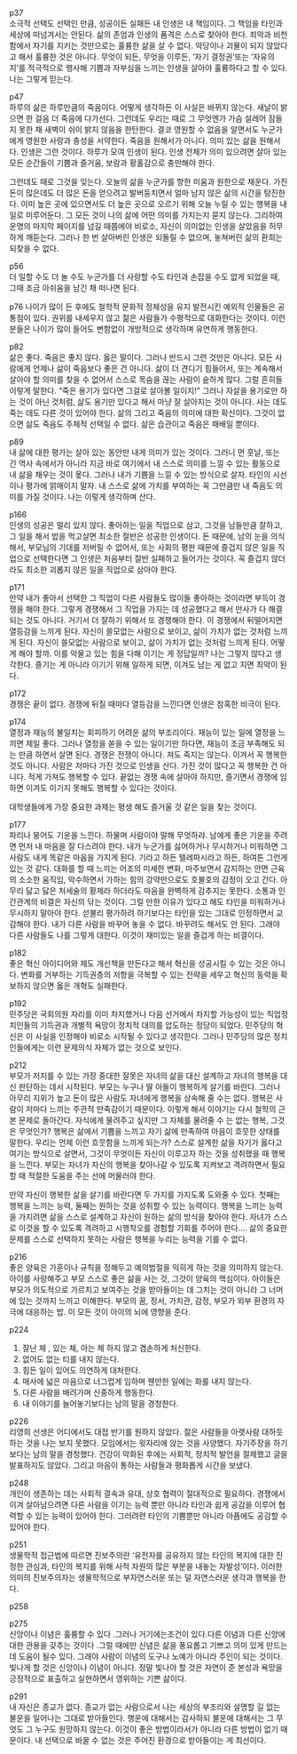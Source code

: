p37  
소극적 선택도 선택인 만큼, 성공이든 실패든 내 인생은 내 책임이다. 그 책임을 타인과 세상에 떠넘겨서는 안된다. 삶의 존엄과 인생의 품격은 스스로 찾아야 한다. 죄악과 비천함에서 자기를 지키는 것만으로는 훌륭한 삶을 살 수 없다. 악당이나 괴물이 되지 않았다고 해서 훌륭한 것은 아니다. 무엇이 되든, 무엇을 이루든, ’자기 결정권’또는 ’자유의지’를 적극적으로 행사해 기쁨과 자부심을 느끼는 인생을 살아야 훌륭하다고 할 수 있다. 나는 그렇게 믿는다.

p47  
하루의 삶은 하루만큼의 죽음이다. 어떻게 생각하든 이 사실은 바뀌지 않는다. 새날이 밝으면 한 걸음 더 죽음에 다가선다. 그런데도 우리는 때로 그 무엇엔가 가슴 설레어 잠들지 못한 채 새벽이 쉬이 밝지 않음을 한탄한다. 결코 영원할 수 없음을 알면서도 누군가에게 영원한 사랑과 충성을 서약한다. 죽음을 원해서가 아니다. 의미 있는 삶을 원해서다. 인생은 그런 것이다. 하루가 모여 인생이 된다. 인생 전체가 의미 있으려면 살아 있는 모든 순간들이 기쁨과 즐거움, 보람과 황홀감으로 충만해야 한다.

그런데도 때로 그것을 잊는다. 오늘의 삶을 누군가를 향한 미움과 원한으로 채운다. 가진 돈이 많은데도 더 많은 돈을 얻으려고 발버둥치면서 얼마 남지 않은 삶의 시간을 탕진한다. 이미 높은 곳에 있으면서도 더 높은 곳으로 오르기 위해 오늘 누릴 수 있는 행복을 내일로 미루어둔다. 그 모든 것이 나의 삶에 어떤 의미를 가지는지 묻지 않는다. 그리하여 운명의 마지막 페이지를 넘길 때쯤에야 비로소, 자신이 의미없는 인생을 살았음을 허무하게 깨듣는다. 그러나 한 번 살아버린 인생은 되돌릴 수 없으며, 놓쳐버린 삶의 환희는 되찾을 수 없다.

p56  
더 일할 수도 더 놀 수도 누군가를 더 사랑할 수도 타인과 손잡을 수도 없게 되었을 때, 그때 조금 아쉬움을 남긴 채 떠나면 된다.

p76
나이가 많이 든 후에도 철학적 문화적 정체성을 유지 발전시킨 예외적 인물들은 공통점이 있다. 권위를 내세우지 않고 젊은 사람들가 수평적으로 대화한다는 것이다. 이런 분들은 나이가 많이 들어도 변함없이 개방적으로 생각하며 유연하게 행동한다.  

p82  
삶은 좋다. 죽음은 좋지 않다. 옳은 말이다. 그러나 반드시 그런 것만은 아니다. 모든 사람에게 언제나 삶이 죽음보다 좋은 건 아니다. 삶이 더 견디기 힘들어서, 또는 계속해서 살아야 할 의미를 찾을 수 없어서 스스로 목숨을 끊는 사람이 숱하게 많다. 그럴 흔히들 이렇게 말한다. “죽은 용기가 있다면 그걸로 살아볼 일이지!” 그러나 자살을 용기로만 하는 것이 아닌 것처럼, 삶도 용기만 있다고 해서 마냥 잘 살아지는 것이 아니다. 사는 데도 죽는 데도 다른 것이 있어야 한다. 삶의 그리고 죽음의 의미에 대한 확신이다. 그것이 없으면 삶도 죽음도 주체적 선택일 수 없다. 삶은 습관이고 죽음은 패배일 뿐이다.  

p89  
내 삶에 대한 평가는 살아 있는 동안만 내게 의미가 있는 것이다. 그러니 먼 훗날, 또는 긴 역사 속에서가 아니라 지금 바로 여기에서 내 스스로 의미를 느낄 수 있는 활동으로  내 삶을 채우는 것이 옿다. 그러나 내가 기쁨을 느낄 수 있는 방식으로 살자. 타인의 시선이나 평가에 얽매이지 말자. 내 스스로 삶에 가치를 부여하는 꼭 그만큼만 내 죽음도 의미를 가질 것이다. 나는 이렇게 생각하며 산다.  

p166   
인생의 성공은 멀리 있지 않다. 좋아하는 일을 직업으로 삼고, 그것을 남들만큼 잘하고, 그 일을 해서 밥을 먹고살면 최소한 절반은 성공한 인생이다. 돈 때문에, 남의 눈을 의식해서, 부모님의 기대를 저버릴 수 없어서, 또는 사회의 평판 때문에 즐겁지 않은 일을 직업으로 선택한다면 그 인생은 처음부터 절반 실패하고 들어가는 것이다. 꼭 즐겁지 않더라도 최소한 괴롭지 않은 일을 직업으로 삼아야 한다.  

p171  
만약 내가 좋아서 선택한 그 직업이 다른 사람들도 많이들 좋아하는 것이라면 부득이 경쟁을 해야 한다. 그렇게 경쟁해서 그 직업을 가지는 데 성공했다고 해서 만사가 다 해결되는 것도 아니다. 거기서 더 잘하기 위해서 또 경쟁해야 한다. 이 경쟁에서 뒤떨어지면 열등감을 느끼게 된다. 자신이 쓸모없는 사람으로 보이고, 삶이 가치가 없는 것처럼 느끼게 된다. 자신이 쓸모없는 사람으로 보이고, 삶이 가치가 없는 것처럼 느끼게 된다. 어떻게 해야 할까. 이를 악물고 있는 힘을 다해 이기는 게 정답일까? 나는 그렇지 않다고 생각한다. 즐기는 게 아니라 이기기 위해 일하게 되면, 이겨도 남는 게 없고 지면 최악이 된다.  

p172   
경쟁은 끝이 없다. 경쟁에 뒤질 때마다 열등감을 느낀다면 인생은 참혹한 비극이 된다.  

p174  
열정과 재능의 불일치는 회피하기 어려운 삶의 부조리이다. 재능이 있는 일에 열정을 느끼면 제일 좋다. 그러나 열정을 쏟을 수 있는 일이기만 하다면, 재능이 조금 부족해도 되는 만큼 하면서 살면 된다. 경쟁은 전쟁이 아니다. 져도 죽지는 않는다. 이겨서 꼭 행복한 것도 아니다. 사람은 저마다 가진 것으로 인생을 산다. 가진 것이 많다고 꼭 행복한 건 아니다. 적게 가져도 행복할 수 있다. 끝없는 경쟁 속에 살아야 하지만, 즐기면서 경쟁에 임하면 이겨도 이기지 못해도 행복할 수 있다는 것이다.  

대학생들에게 가장 중요한 과제는 평생 해도 즐거울 것 같은 일을 찾는 것이다. 

p177  
파리나 붕어도 기운을 느낀다. 하물며 사람이야 말해 무엇하랴. 남에게 좋은 기운을 주려면 먼저 내 마음을 잘 다스려야 한다. 내가 누군가를 싫어하거나 무시하거나 미워하면 그 사람도 내게 똑같은 마음을 가지게 된다. 기라고 하든 텔레파시라고 하든, 하여튼 그런게 있는 것 같다. 대화를 할 때 느끼는 어조의 미세한 변화, 마주보면서 감지하는 안면 근육의 소소한 움직임, 악수하면서 가하는 힘의 강약만으로도 호불호의 감정이 오고 간다. 아무리 닳고 닳은 처세술의 황제라 하더라도 마음을 완벽하게 감추지는 못한다. 소통과 인간관계의 비결은 자신의 닦는 것이다. 그럴 만한 이유가 있다고 해도 타인을 미워하거나 무시하지 말아야 한다. 섣불리 평가하려 하기보다는 타인을 있는 그대로 인정하면서 교감해야 한다. 내가 다른 사람을 바꾸어 놓을 수 없다. 바꾸려도 해서도 안 된다. 그래야 다른 사람들도 나를 그렇게 대한다. 이것이 재미있는 일을 즐겁게 하는 비결이다. 

p182  
좋은 혁신 아이디어와 제도 개선책을 만든다고 해서 혁신을 성공시킬 수 있는 것은 아니다. 변화를 거부하는 기득권층의 저항을 극복할 수 있는 전략을 세우고 혁신의 동력을 확보하지 않으면 옳은 개혁도 실패한다.  

p192  
민주당은 국회의원 자리를 이미 차지했거나 다음 선거에서 차지할 가능성이 있는 직업정치인들의 기득권과 개별적 욕망이 정치적 대의를 압도하는 정당이 되었다. 민주당의 혁신은 이 사실을 인정해야 비로소 시작될 수 있다고 생각한다. 그러나 민주당의 많은 정치인들에게는 이런 문제의식 자체가 없는 것으로 보인다.   

p212  
부모가 저지를 수 있는 가장 중대한 잘못은 자녀의 삶을 대신 설계하고 자녀의 행복을 대신 판단하는 데서 시작된다. 부모는 누구나 딸 아들이 행복하게 살기를 바란다. 그러나 아무리 지위가 높고 돈이 많은 사람도 자녀에게 행복을 상속해 줄 수는 없다. 행복은 사람이 저마다 느끼는 주관적 만족감이기 때문이다. 이렇게 해서 이야기는 다시 철학의 근본 문제로 돌아간다. 자식에게 물려주고 싶지만 그 자체를 물려줄 수 는 없는 행복, 그것은 무엇인가? 행복은 삶에서 기쁨을 느끼고 자기 삶에 만족하여 마음이 흐뭇한 상태를 말한다. 우리는 언제 이런 흐뭇함을 느끼게 되는가? 스스로 설계한 삶을 자기가 옳다고 여기는 방식으로 살면서, 그것이 무엇이든 자신이 이루고자 하는 것을 성취했을 때 행복을 느낀다. 부모는 자녀가 자신의 행복을 찾아나갈 수 있도록 지켜보고 격려하면서 필요할 때 적절한 도움을 주는 선에 머물러야 한다.  

만약 자신이 행복한 삶을 살기를 바란다면 두 가지를 가지도록 도와줄 수 있다. 첫째는 행복을 느끼는 능력, 둘째는 원하는 것을 성취할 수 있는 능력이다. 행복을 느끼는 능력을 가지려면 삶을 스스로 설계하고 자신이 원하는 삶의 방식을 찾아야 한다. 자녀가 스스로 이것을 할 수 있도록 격려하고 시행착오를 경험할 기회를 주어야 한다…. 삶의 중요한 문제를 스스로 선택하지 못하는 사람은 행복을 누리는 능력을 기를 수 없다.  

p216  
좋은 양육은 가훈이나 규칙을 정해두고 예의범절을 익히게 하는 것을 의미하지 않는다. 아이를 사랑해주고 부모 스스로 좋은 삶을 사는 것, 그것이 양육의 핵심이다. 아이들은 부모가 의도적으로 가르치고 보여주는 것을 받아들이는 데 그치는 것이 아니라 그 너머에 있는 것까지 느끼고 이해한다. 부모의 꿈, 정서, 가치관, 감정, 부모가 외부 환경의 자극에 대응하는 밥. 이 모든 것이 아이의 뇌에 영향을 준다.  

p224  
1. 잘난 체 , 있는 체, 아는 체 하지 않고 겸손하게 처신한다.  
2. 없어도 없는 티를 내지 않는다.   
3. 힘든 일이 있어도 의연하게 대처한다.  
4. 매사에 넓은 마음으로 너그럽게 임하며 웬만한 일에는 화를 내지 않는다.   
5. 다른 사람을 배려가며 신중하게 행동한다.  
6. 내 이야기를 늘어놓기보다는 남의 말을 경청한다.   

p226  
리영희 선생은 어디에서도 대접 반기를 원하지 않았다. 젊은 사람들을 아랫사람 대하듯 하는 것을 나는 보지 못했다. 모임에서는 윗자리에 앉는 것을 사양했다. 자기주장을 하기보다는 남의 말을 경청했다. 건강이 악화된 후에는 사회적, 정치적 발언을 절제했고 글을 발표하지도 않았다. 그리고 마음이 통하는 사람들과 평화롭게 시간을 보냈다.  

p248  
개인이 생존하는 데는 사회적 결속과 유대, 상호 협력이 절대적으로 필요하다. 경쟁에서 이겨 살아남으려면 다른 사람을 이기는 능력 뿐만 아니라 타인과 쉽게 공감을 이루어 협력할 수 있는 능력이 있어야 한다. 그러려련 타인의 기쁨뿐만 아니라 아픔에도 공감할 수 있어야 한다.   

p251  
생물학적 접근법에 따르면 진보주의란 ‘유전자를 공유하지 않는 타인의 복지에 대한 진정한 관심과, 타인의 복지를 위해 사적 자원의 많은 부분을 내놓는 자발성’이다.  이러한 의미의 진보주의자는 생물학적으로 부자연스러운 또는 덜 자연스러운 생각과 행복을 한다.   

p258  

p275  
신앙이나 이념은 훌륭할 수 있다 .그러나 거기에는조건이 있다.다른 이념과 다른 신앙에 대한 관용을 갖추는 것이다 .그럴 때에만 신념은 삶을 풍요롭고 기쁘고 의미 있게 만드는 데 도움이 될수 있다. 그래야 사람이 이념의 도구나 노예가 아니라 주인이  되는 것이다. 빛나게 할 것은 신앙이나 이념이 아니다. 정말 빛나야 할 것은 자연이 준 본성과 욕망을 긍정적으로 표출하고 실현하면서 영위하는 기쁜 삶이다.   

p291  
내 자신은 종교가 없다. 종교가 없는 사람으로서 나는 세상의 부조리와 설명할 길 없는 불운을 일어나는 그대로 받아들인다. 행운에 대해서는 감사하되 불운에 대해서는 그 무엇도 그 누구도 원망하지 않는다. 이것이 좋은 방법이라서가 아니라 다른 방법이 없기 때문이다. 내 선택으로 바꿀 수 없는 것은 주어진 환경으로 받아들이는 게 최선이다. 